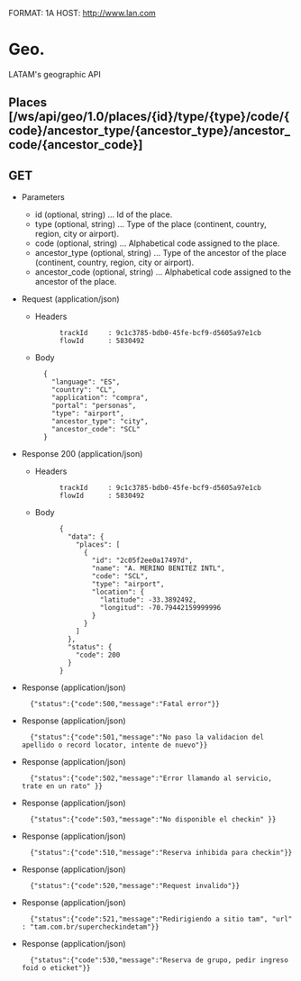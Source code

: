 FORMAT: 1A
HOST: http://www.lan.com

# Geo.
LATAM's geographic API


## Places [/ws/api/geo/1.0/places/{id}/type/{type}/code/{code}/ancestor_type/{ancestor_type}/ancestor_code/{ancestor_code}]


## GET

+ Parameters

    + id (optional, string) ... Id of the place.
    + type (optional, string) ... Type of the place (continent, country, region, city or airport).
    + code (optional, string) ... Alphabetical code assigned to the place.
    + ancestor_type (optional, string) ... Type of the ancestor of the place (continent, country, region, city or airport).
    + ancestor_code (optional, string) ... Alphabetical code assigned to the ancestor of the place.



+ Request (application/json)

    + Headers

                trackId     : 9c1c3785-bdb0-45fe-bcf9-d5605a97e1cb
                flowId      : 5830492
    
    + Body

            {
              "language": "ES",
              "country": "CL",
              "application": "compra",
              "portal": "personas",
              "type": "airport",
              "ancestor_type": "city",
              "ancestor_code": "SCL"
            }

       
+ Response 200 (application/json)

    + Headers

                trackId     : 9c1c3785-bdb0-45fe-bcf9-d5605a97e1cb
                flowId      : 5830492

    + Body

                {
                  "data": {
                    "places": [
                      {
                        "id": "2c05f2ee0a17497d",
                        "name": "A. MERINO BENITEZ INTL",
                        "code": "SCL",
                        "type": "airport",
                        "location": {
                          "latitude": -33.3892492,
                          "longitud": -70.79442159999996
                        }
                      }
                    ]
                  },
                  "status": {
                    "code": 200
                  }
                }

+ Response (application/json)

        {"status":{"code":500,"message":"Fatal error"}}

+ Response (application/json)

        {"status":{"code":501,"message":"No paso la validacion del apellido o record locator, intente de nuevo"}}

+ Response (application/json)  

        {"status":{"code":502,"message":"Error llamando al servicio, trate en un rato" }}

+ Response (application/json)

        {"status":{"code":503,"message":"No disponible el checkin" }}

+ Response (application/json)

        {"status":{"code":510,"message":"Reserva inhibida para checkin"}}

+ Response (application/json)

        {"status":{"code":520,"message":"Request invalido"}}

+ Response (application/json)

        {"status":{"code":521,"message":"Redirigiendo a sitio tam", "url" : "tam.com.br/supercheckindetam"}}

+ Response (application/json)

        {"status":{"code":530,"message":"Reserva de grupo, pedir ingreso foid o eticket"}}


